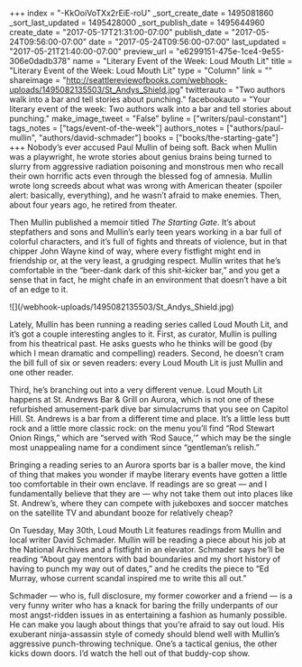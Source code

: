 +++
index = "-KkOoiVoTXx2rEiE-roU"
_sort_create_date = 1495081860
_sort_last_updated = 1495428000
_sort_publish_date = 1495644960
create_date = "2017-05-17T21:31:00-07:00"
publish_date = "2017-05-24T09:56:00-07:00"
date = "2017-05-24T09:56:00-07:00"
last_updated = "2017-05-21T21:40:00-07:00"
preview_url = "e6299151-475e-1ce4-9e55-306e0dadb378"
name = "Literary Event of the Week: Loud Mouth Lit"
title = "Literary Event of the Week: Loud Mouth Lit"
type = "Column"
link = ""
shareimage = "http://seattlereviewofbooks.com/webhook-uploads/1495082135503/St_Andys_Shield.jpg"
twitterauto = "Two authors walk into a bar and tell stories about punching."
facebookauto = "Your literary event of the week: Two authors walk into a bar and tell stories about punching."
make_image_tweet = "False"
byline = ["writers/paul-constant"]
tags_notes = ["tags/event-of-the-week"]
authors_notes = ["authors/paul-mullin", "authors/david-schmader"]
books = ["books/the-starting-gate"]
+++
Nobody’s ever accused Paul Mullin of being soft. Back when Mullin was a playwright, he wrote stories about genius brains being turned to slurry from aggressive radiation poisoning and monstrous men who recall their own horrific acts even through the blessed fog of amnesia. Mullin wrote long screeds about what was wrong with American theater (spoiler alert: basically, everything), and he wasn’t afraid to make enemies. Then, about four years ago, he retired from theater.

Then Mullin published a memoir titled *The Starting Gate*. It’s about stepfathers and sons and Mullin’s early teen years working in a bar full of colorful characters, and it’s full of fights and threats of violence, but in that chipper John Wayne kind of way, where every fistfight might end in friendship or, at the very least, a grudging respect. Mullin writes that he’s comfortable in the “beer-dank dark of this shit-kicker bar,” and you get a sense that in fact, he might chafe in an environment that doesn’t have a bit of an edge to it. 

<p class="image-left">![](/webhook-uploads/1495082135503/St_Andys_Shield.jpg)</p>

Lately, Mullin has been running a reading series called Loud Mouth Lit, and it’s got a couple interesting angles to it. First, as curator, Mullin is pulling from his theatrical past. He asks guests who he thinks will be good (by which I mean dramatic and compelling) readers. Second, he doesn’t cram the bill full of six or seven readers: every Loud Mouth Lit is just Mullin and one other reader.

Third, he’s branching out into a very different venue. Loud Mouth Lit happens at St. Andrews Bar & Grill on Aurora, which is not one of these refurbished amusement-park dive bar simulacrums that you see on Capitol Hill. St. Andrews is a bar from a different time and place. It’s a little less butt rock and a little more classic rock: on the menu you’ll find “Rod Stewart Onion Rings,” which are “served with ‘Rod Sauce,’” which may be the single most unappealing name for a condiment since “gentleman’s relish.” 

Bringing a reading series to an Aurora sports bar is a baller move, the kind of thing that makes you wonder if maybe literary events have gotten a little too comfortable in their own enclave. If readings are so great — and I fundamentally believe that they are — why not take them out into places like St. Andrew’s, where they can compete with jukeboxes and soccer matches on the satellite TV and abundant booze for relatively cheap?

On Tuesday, May 30th, Loud Mouth Lit features readings from Mullin and local writer David Schmader. Mullin will be reading a piece about his job at the National Archives and a fistfight in an elevator. Schmader says he’ll be reading “About gay mentors with bad boundaries and my short history of having to punch my way out of dates,” and he credits the piece to “Ed Murray, whose current scandal inspired me to write this all out."

Schmader — who is, full disclosure, my former coworker and a friend — is a very funny writer who has a knack for baring the frilly underpants of our most angst-ridden issues in as entertaining a fashion as humanly possible. He can make you laugh about things that you’re afraid to say out loud. His exuberant ninja-assassin style of comedy should blend well with Mullin’s aggressive punch-throwing technique. One’s a tactical genius, the other kicks down doors. I’d watch the hell out of that buddy-cop show.

